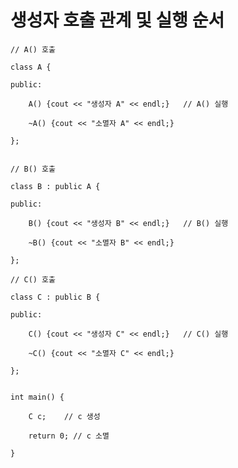 # 생성자 호출 관계 및 실행 순서

    // A() 호출

    class A {

    public:

        A() {cout << "생성자 A" << endl;}   // A() 실행

        ~A() {cout << "소멸자 A" << endl;}

    };


    // B() 호출

    class B : public A {

    public:

        B() {cout << "생성자 B" << endl;}   // B() 실행

        ~B() {cout << "소멸자 B" << endl;}

    };

    // C() 호출

    class C : public B {

    public:

        C() {cout << "생성자 C" << endl;}   // C() 실행

        ~C() {cout << "소멸자 C" << endl;}

    };

    
    int main() {

        C c;    // c 생성

        return 0; // c 소멸

    }